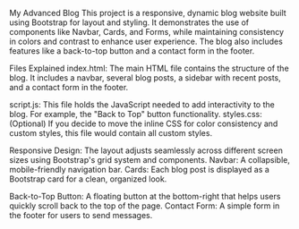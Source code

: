 My Advanced Blog
This project is a responsive, dynamic blog website built using Bootstrap for layout and styling. It demonstrates the use of components like Navbar, Cards, and Forms, while maintaining consistency in colors and contrast to enhance user experience. The blog also includes features like a back-to-top button and a contact form in the footer.

Files Explained
index.html: The main HTML file contains the structure of the blog. It includes a navbar, several blog posts, a sidebar with recent posts, and a contact form in the footer.

script.js: This file holds the JavaScript needed to add interactivity to the blog. For example, the "Back to Top" button functionality.
styles.css: (Optional) If you decide to move the inline CSS for color consistency and custom styles, this file would contain all custom styles.

Responsive Design: The layout adjusts seamlessly across different screen sizes using Bootstrap's grid system and components.
Navbar: A collapsible, mobile-friendly navigation bar.
Cards: Each blog post is displayed as a Bootstrap card for a clean, organized look.

Back-to-Top Button: A floating button at the bottom-right that helps users quickly scroll back to the top of the page.
Contact Form: A simple form in the footer for users to send messages.